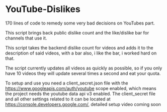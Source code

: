 # YouTube-Dislikes
170 lines of code to remedy some very bad decisions on YouTubes part.

This script brings back public dislike count and the like/dislike bar for channels that use it.

This script takes the backend dislike count for videos and adds it to the description of said videos, with a bar also, i like the bar, i worked hard on that.

The script currently updates all videos as quickly as possible, so if you only have 10 videos they will update several times a second and eat your quota.

To setup and use you need a client_secret.json file with the https://www.googleapis.com/auth/youtube scope enabled, which means the project needs the youtube data api v3 enabled.
The client_secret file and all other settings related to it can be located at https://console.developers.google.com/, detailed setup video coming soon
